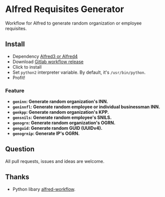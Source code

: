 # Alfred Requisites Generator

Workflow for Alfred to generate random organization or employee requisites.

## Install

- Dependency [Alfred3 or Alfred4](https://www.alfredapp.com/)
- Download [Gitlab workflow release](https://github.com/Leofwin/Alfred-Requisites-Generator/releases/latest)
- Click to install
- Set `python2` interpreter variable. By default, it's `/usr/bin/python`.
- Profit!

### Feature

- **`geninn`: Generate random organization's INN.**
- **`geninnfl`: Generate random employee or individual businessman INN.**
- **`genkpp`: Generate random organization's KPP.**
- **`gensnils`: Generate random employee's SNILS.**
- **`genogrn`: Generate random organization's OGRN.**
- **`genguid`: Generate random GUID (UUIDv4).**
- **`genogrnip`: Generate IP's OGRN.**

## Question

All pull requests, issues and ideas are welcome.

## Thanks

- Python libary [alfred-workflow](http://www.deanishe.net/alfred-workflow/).
